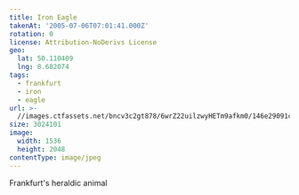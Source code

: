 ```yaml
---
title: Iron Eagle
takenAt: '2005-07-06T07:01:41.000Z'
rotation: 0
license: Attribution-NoDerivs License
geo:
  lat: 50.110409
  lng: 8.682074
tags:
  - frankfurt
  - iron
  - eagle
url: >-
  //images.ctfassets.net/bncv3c2gt878/6wrZ22uilzwyHETm9afkm0/146e29091cc4bf7d00bd1ed124e9beaa/iron-eagle_4321114331_o
size: 3024101
image:
  width: 1536
  height: 2048
contentType: image/jpeg
---
```


Frankfurt's heraldic animal